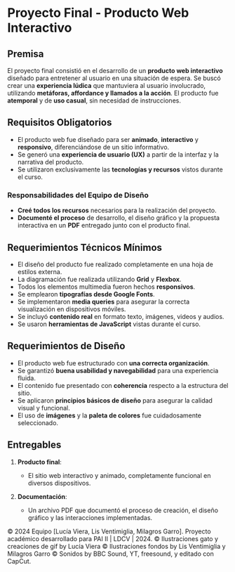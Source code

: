 # Proyecto Final - Producto Web Interactivo

## Premisa

El proyecto final consistió en el desarrollo de un **producto web interactivo** diseñado para entretener al usuario en una situación de espera. 
Se buscó crear una **experiencia lúdica** que mantuviera al usuario involucrado, utilizando **metáforas, affordance y llamados a la acción**. 
El producto fue **atemporal** y de **uso casual**, sin necesidad de instrucciones.

## Requisitos Obligatorios

- El producto web fue diseñado para ser **animado**, **interactivo** y **responsivo**, diferenciándose de un sitio informativo.
- Se generó una **experiencia de usuario (UX)** a partir de la interfaz y la narrativa del producto.
- Se utilizaron exclusivamente las **tecnologías y recursos** vistos durante el curso.

### Responsabilidades del Equipo de Diseño

- **Creé todos los recursos** necesarios para la realización del proyecto.
- **Documenté el proceso** de desarrollo, el diseño gráfico y la propuesta interactiva en un **PDF** entregado junto con el producto final.

## Requerimientos Técnicos Mínimos

- El diseño del producto fue realizado completamente en una hoja de estilos externa.
- La diagramación fue realizada utilizando **Grid** y **Flexbox**.
- Todos los elementos multimedia fueron hechos **responsivos**.
- Se emplearon **tipografías desde Google Fonts**.
- Se implementaron **media queries** para asegurar la correcta visualización en dispositivos móviles.
- Se incluyó **contenido real** en formato texto, imágenes, videos y audios.
- Se usaron **herramientas de JavaScript** vistas durante el curso.

## Requerimientos de Diseño

- El producto web fue estructurado con **una correcta organización**.
- Se garantizó **buena usabilidad y navegabilidad** para una experiencia fluida.
- El contenido fue presentado con **coherencia** respecto a la estructura del sitio.
- Se aplicaron **principios básicos de diseño** para asegurar la calidad visual y funcional.
- El uso de **imágenes** y la **paleta de colores** fue cuidadosamente seleccionado.

## Entregables

1. **Producto final**:
   - El sitio web interactivo y animado, completamente funcional en diversos dispositivos.
   
2. **Documentación**:
   - Un archivo PDF que documentó el proceso de creación, el diseño gráfico y las interacciones implementadas.



© 2024 Equipo [Lucía Viera, Lis Ventimiglia, Milagros Garro]. Proyecto académico desarrollado para PAI II | LDCV | 2024.
© Ilustraciones gato y creaciones de gif by Lucía Viera
© Ilustraciones fondos by Lis Ventimiglia y Milagros Garro
© Sonidos by BBC Sound, YT, freesound, y editado con CapCut.


